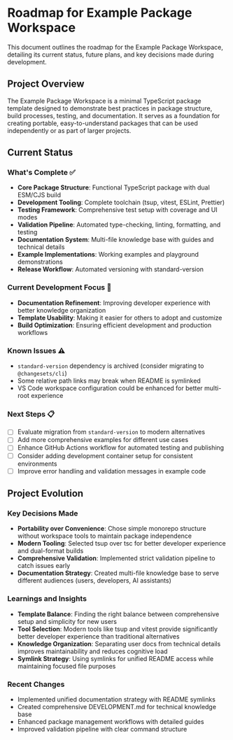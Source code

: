 # Roadmap for Example Package Workspace

This document outlines the roadmap for the Example Package Workspace, detailing its current status, future plans, and key decisions made during development.

## Project Overview

The Example Package Workspace is a minimal TypeScript package template designed to demonstrate best practices in package structure, build processes, testing, and documentation. It serves as a foundation for creating portable, easy-to-understand packages that can be used independently or as part of larger projects.

## Current Status

### What's Complete ✅

- **Core Package Structure**: Functional TypeScript package with dual ESM/CJS build
- **Development Tooling**: Complete toolchain (tsup, vitest, ESLint, Prettier)
- **Testing Framework**: Comprehensive test setup with coverage and UI modes
- **Validation Pipeline**: Automated type-checking, linting, formatting, and testing
- **Documentation System**: Multi-file knowledge base with guides and technical details
- **Example Implementations**: Working examples and playground demonstrations
- **Release Workflow**: Automated versioning with standard-version

### Current Development Focus 🔄

- **Documentation Refinement**: Improving developer experience with better knowledge organization
- **Template Usability**: Making it easier for others to adopt and customize
- **Build Optimization**: Ensuring efficient development and production workflows

### Known Issues ⚠️

- `standard-version` dependency is archived (consider migrating to `@changesets/cli`)
- Some relative path links may break when README is symlinked
- VS Code workspace configuration could be enhanced for better multi-root experience

### Next Steps 📋

- [ ] Evaluate migration from `standard-version` to modern alternatives
- [ ] Add more comprehensive examples for different use cases
- [ ] Enhance GitHub Actions workflow for automated testing and publishing
- [ ] Consider adding development container setup for consistent environments
- [ ] Improve error handling and validation messages in example code

## Project Evolution

### Key Decisions Made

- **Portability over Convenience**: Chose simple monorepo structure without workspace tools to maintain package independence
- **Modern Tooling**: Selected tsup over tsc for better developer experience and dual-format builds
- **Comprehensive Validation**: Implemented strict validation pipeline to catch issues early
- **Documentation Strategy**: Created multi-file knowledge base to serve different audiences (users, developers, AI assistants)

### Learnings and Insights

- **Template Balance**: Finding the right balance between comprehensive setup and simplicity for new users
- **Tool Selection**: Modern tools like tsup and vitest provide significantly better developer experience than traditional alternatives
- **Knowledge Organization**: Separating user docs from technical details improves maintainability and reduces cognitive load
- **Symlink Strategy**: Using symlinks for unified README access while maintaining focused file purposes

### Recent Changes

- Implemented unified documentation strategy with README symlinks
- Created comprehensive DEVELOPMENT.md for technical knowledge base
- Enhanced package management workflows with detailed guides
- Improved validation pipeline with clear command structure
